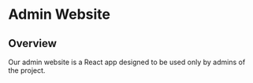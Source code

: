 # Admin Website

## Overview

Our admin website is a React app designed to be used only by admins of the project.
